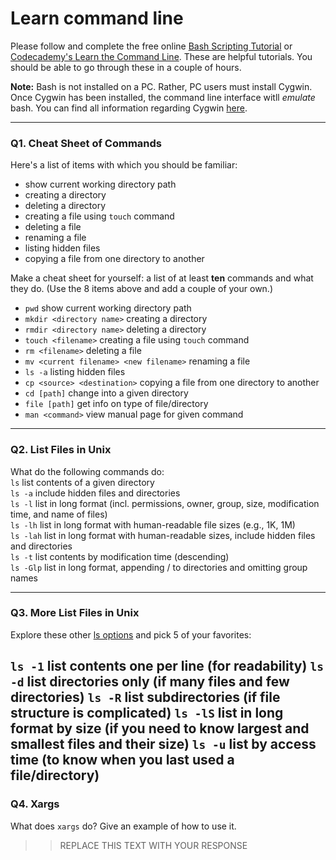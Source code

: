 # Learn command line

Please follow and complete the free online [Bash Scripting Tutorial](https://ryanstutorials.net/bash-scripting-tutorial/) or [Codecademy's Learn the Command Line](https://www.codecademy.com/learn/learn-the-command-line). These are helpful tutorials. You should be able to go through these in a couple of hours.

**Note:** Bash is not installed on a PC. Rather, PC users must install Cygwin. Once Cygwin has been installed, the command line interface witll _emulate_ bash. You can find all information regarding Cygwin [here](https://www.cygwin.com/).

---

### Q1.  Cheat Sheet of Commands  

Here's a list of items with which you should be familiar:  
* show current working directory path
* creating a directory
* deleting a directory
* creating a file using `touch` command
* deleting a file
* renaming a file
* listing hidden files
* copying a file from one directory to another

Make a cheat sheet for yourself: a list of at least **ten** commands and what they do.  (Use the 8 items above and add a couple of your own.)  

* `pwd` show current working directory path
* `mkdir <directory name>` creating a directory
* `rmdir <directory name>` deleting a directory
* `touch <filename>` creating a file using `touch` command
* `rm <filename>` deleting a file
* `mv <current filename> <new filename>` renaming a file
* `ls -a` listing hidden files
* `cp <source> <destination>` copying a file from one directory to another
* `cd [path]` change into a given directory
* `file [path]` get info on type of file/directory
* `man <command>` view manual page for given command
---

### Q2.  List Files in Unix   

What do the following commands do:  
`ls` list contents of a given directory  
`ls -a` include hidden files and directories  
`ls -l` list in long format (incl. permissions, owner, group, size, modification time, and name of files)   
`ls -lh` list in long format with human-readable file sizes (e.g., 1K, 1M)  
`ls -lah` list in long format with human-readable sizes, include hidden files and directories  
`ls -t` list contents by modification time (descending)  
`ls -Glp` list in long format, appending / to directories and omitting group names  

---

### Q3.  More List Files in Unix  

Explore these other [ls options](http://www.techonthenet.com/unix/basic/ls.php) and pick 5 of your favorites:

`ls -1` list contents one per line (for readability)
`ls -d` list directories only (if many files and few directories)
`ls -R` list subdirectories (if file structure is complicated)
`ls -lS` list in long format by size (if you need to know largest and smallest files and their size)
`ls -u` list by access time (to know when you last used a file/directory)
---

### Q4.  Xargs   

What does `xargs` do? Give an example of how to use it.

> > REPLACE THIS TEXT WITH YOUR RESPONSE

 

